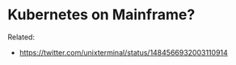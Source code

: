 # Kubernetes on Mainframe?

Related:

* <https://twitter.com/unixterminal/status/1484566932003110914>

